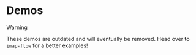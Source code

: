 # Demos

> [!WARNING]
>
> These demos are outdated and will eventually be removed. Head over to [`imap-flow`](https://github.com/duesee/imap-flow/tree/main/examples) for a better examples!
